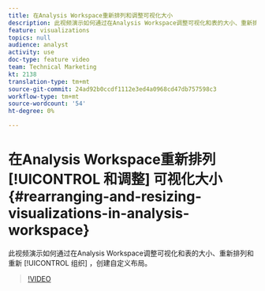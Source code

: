 ```yaml
---
title: 在Analysis Workspace重新排列和调整可视化大小
description: 此视频演示如何通过在Analysis Workspace调整可视化和表的大小、重新排列和重新组织来创建自定义布局。
feature: visualizations
topics: null
audience: analyst
activity: use
doc-type: feature video
team: Technical Marketing
kt: 2138
translation-type: tm+mt
source-git-commit: 24ad92b0ccdf1112e3ed4a0968cd47db757598c3
workflow-type: tm+mt
source-wordcount: '54'
ht-degree: 0%

---
```



# 在Analysis Workspace重新排列 [!UICONTROL 和调整] 可视化大小 {#rearranging-and-resizing-visualizations-in-analysis-workspace}

此视频演示如何通过在Analysis Workspace调整可视化和表的大小、重新排列和重新 [!UICONTROL 组织] ，创建自定义布局。

>[!VIDEO](https://video.tv.adobe.com/v/24707/?quality=12)

